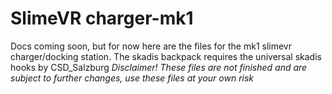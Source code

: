 # SlimeVR charger-mk1

Docs coming soon, but for now here are the files for the mk1 slimevr charger/docking station.
The skadis backpack requires the universal skadis hooks by CSD_Salzburg
*Disclaimer! These files are not finished and are subject to further changes, use these files at your own risk*
